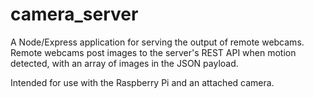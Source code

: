 # camera_server

A Node/Express application for serving the output of remote webcams. Remote webcams post images to the server's REST API when motion detected, with an array of images in the JSON payload.

Intended for use with the Raspberry Pi and an attached camera.
